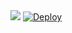 
<img src="https://telegra.ph/file/668e798a2f48306049a8e.jpg">
<!DOCTYPE html>
<html>
    <a
    href="https://heroku.com/deploy?template=https://github.com/Lapadde/fsub-fleksibel">
      <img src="https://www.herokucdn.com/deploy/button.svg" alt="Deploy">
    </a>
</html>
